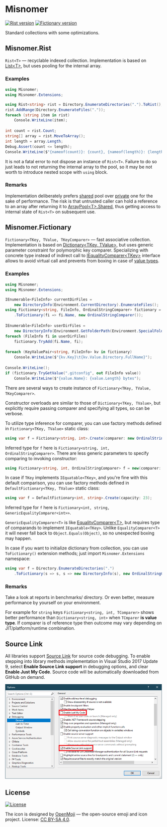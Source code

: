# Misnomer

[![Rist version](https://img.shields.io/nuget/v/Misnomer.Rist.svg?label=Rist&logo=nuget)](https://www.nuget.org/packages/Misnomer.Rist/)
[![Fictionary version](https://img.shields.io/nuget/v/Misnomer.Fictionary.svg?label=Fictionary&logo=nuget)](https://www.nuget.org/packages/Misnomer.Fictionary/)

Standard collections with some optimizations.

## Misnomer.Rist

`Rist<T>` — recyclable indexed collection.
Implementation is based on [List&lt;T&gt;](https://github.com/dotnet/runtime/blob/master/src/libraries/System.Private.CoreLib/src/System/Collections/Generic/List.cs), but uses pooling for the internal array.

### Examples

```csharp
using Misnomer;
using Misnomer.Extensions;
```

```csharp
using Rist<string> rist = Directory.EnumerateDirectories(".").ToRist();
rist.AddRange(Directory.EnumerateFiles("."));
foreach (string item in rist)
    Console.WriteLine(item);

int count = rist.Count;
string[] array = rist.MoveToArray();
int length = array.Length;
Debug.Assert(count <= length);
Console.WriteLine($"{nameof(count)}: {count}, {nameof(length)}: {length}");
```

It is not a fatal error to not dispose an instance of `Rist<T>`.
Failure to do so just leads to not returning the internal array to the pool, so it may be not worth to introduce nested scope with `using` block.

### Remarks

Implementation deliberately prefers [shared](https://docs.microsoft.com/en-us/dotnet/api/system.buffers.arraypool-1.shared) pool over [private](https://docs.microsoft.com/en-us/dotnet/api/system.buffers.arraypool-1.create) one for the sake of performance.
The risk is that untrusted caller can hold a reference to an array after returning it to [ArrayPool&lt;T&gt;.Shared](https://docs.microsoft.com/en-us/dotnet/api/system.buffers.arraypool-1.shared), thus getting access to internal state of `Rist<T>` on subsequent use.

## Misnomer.Fictionary

`Fictionary<TKey, TValue, TKeyComparer>` — fast associative collection.
Implementation is based on [Dictionary&lt;TKey, TValue&gt;](https://github.com/dotnet/runtime/blob/master/src/libraries/System.Private.CoreLib/src/System/Collections/Generic/Dictionary.cs), but uses generic parameter constraint for polymorphic key comparer.
Specializing with concrete type instead of indirect call to [IEqualityComparer&lt;TKey&gt;](https://docs.microsoft.com/en-us/dotnet/api/system.collections.generic.iequalitycomparer-1) interface allows to avoid virtual call and prevents from boxing in case of [value types](https://adamsitnik.com/Value-Types-vs-Reference-Types/).

### Examples

```csharp
using Misnomer;
using Misnomer.Extensions;
```

```csharp
IEnumerable<FileInfo> currentDirFiles =
    new DirectoryInfo(Environment.CurrentDirectory).EnumerateFiles();
using Fictionary<string, FileInfo, OrdinalStringComparer> fictionary = currentDirFiles
    .ToFictionary(fi => fi.Name, new OrdinalStringComparer());

IEnumerable<FileInfo> userDirFiles =
    new DirectoryInfo(Environment.GetFolderPath(Environment.SpecialFolder.UserProfile)).EnumerateFiles();
foreach (FileInfo fi in userDirFiles)
    fictionary.TryAdd(fi.Name, fi);

foreach (KeyValuePair<string, FileInfo> kv in fictionary)
    Console.WriteLine($"{kv.Key}\t{kv.Value.Directory.FullName}");

Console.WriteLine();
if (fictionary.TryGetValue(".gitconfig", out FileInfo value))
    Console.WriteLine($"{value.Name}: {value.Length} bytes");
```

There are several ways to create instance of `Fictionary<TKey, TValue, TKeyComparer>`.

Constructor overloads are similar to those of `Dictionary<TKey, TValue>`, but explicitly require passing comparer and specifying all types, so can be verbose. 

To utilize type inference for comparer, you can use factory methods defined in `Fictionary<TKey, TValue>` static class:

```csharp
using var f = Fictionary<string, int>.Create(comparer: new OrdinalStringComparer());
```

Inferred type for `f` here is `Fictionary<string, int, OrdinalStringComparer>`.
There are less generic parameters to specify comparing to invoking constructor:

```csharp
using Fictionary<string, int, OrdinalStringComparer> f = new(comparer: new OrdinalStringComparer());
```

In case if `TKey` implements `IEquatable<TKey>`, and you're fine with this default comparison, you can use factory methods defined in `DefaultFictionary<TKey, TValue>` static class:

```csharp
using var f = DefaultFictionary<int, string>.Create(capacity: 23);
```

Inferred type for `f` here is `Fictionary<int, string, GenericEqualityComparer<int>>`.

`GenericEqualityComparer<T>` is like [EqualityComparer&lt;T&gt;](https://docs.microsoft.com/en-us/dotnet/api/system.collections.generic.equalitycomparer-1), but requires type of comparands to implement `IEquatable<TKey>`. Unlike `EqualityComparer<T>` it will never fall back to `Object.Equals(Object)`, so no unexpected boxing may happen.

In case if you want to initialize dictionary from collection, you can use `ToFictionary()` extension methods; just import `Misnomer.Extensions` namespace:

```csharp
using var f = Directory.EnumerateDirectories(".")
    .ToFictionary(s => s, s => new DirectoryInfo(s), new OrdinalStringComparer());
```

### Remarks

Take a look at reports in benchmarks/ directory.
Or even better, measure performance by yourself on your environment.

For example for `string` keys `Fictionary<string, int, TComparer>` shows better performance than `Dictionary<string, int>` when `TCmparer` **is value type**.
If comparer is of reference type then outcome may vary depending on JIT/platform/runtime combination. 

## Source Link

All libraries support [Source Link](https://docs.microsoft.com/en-us/dotnet/standard/library-guidance/sourcelink) for source code debugging. To enable stepping into library methods implementation in Visual Studio 2017 Update 9, select **Enable Source Link support** in debugging options, and clear **Enable Just My Code**. Source code will be automatically downloaded from GitHub on demand.

![Enable Source Link support](source-link-highlight.png?raw=true)

## License

[![License](https://img.shields.io/github/license/qbit86/misnomer)](LICENSE.txt)

The icon is designed by [OpenMoji](https://openmoji.org) — the open-source emoji and icon project.
License: [CC BY-SA 4.0](https://creativecommons.org/licenses/by-sa/4.0/).

